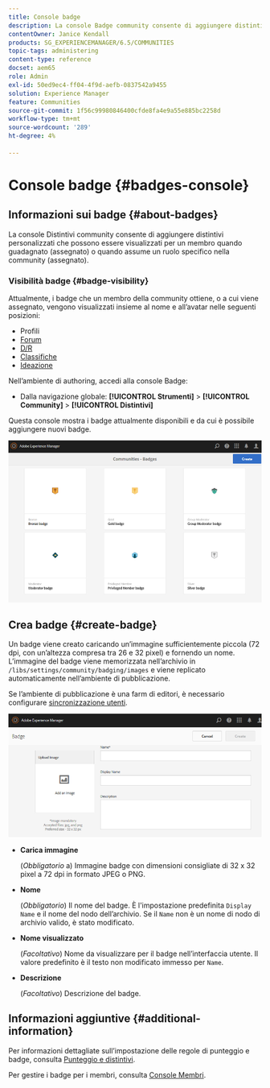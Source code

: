 ```yaml
---
title: Console badge
description: La console Badge community consente di aggiungere distintivi personalizzati che possono essere visualizzati dai membri quando ricevono (assegnati) o quando assumono un ruolo specifico nella community (assegnati)
contentOwner: Janice Kendall
products: SG_EXPERIENCEMANAGER/6.5/COMMUNITIES
topic-tags: administering
content-type: reference
docset: aem65
role: Admin
exl-id: 50ed9ec4-ff04-4f9d-aefb-0837542a9455
solution: Experience Manager
feature: Communities
source-git-commit: 1f56c99980846400cfde8fa4e9a55e885bc2258d
workflow-type: tm+mt
source-wordcount: '289'
ht-degree: 4%

---
```


# Console badge {#badges-console}

## Informazioni sui badge {#about-badges}

La console Distintivi community consente di aggiungere distintivi personalizzati che possono essere visualizzati per un membro quando guadagnato (assegnato) o quando assume un ruolo specifico nella community (assegnato).

### Visibilità badge {#badge-visibility}

Attualmente, i badge che un membro della community ottiene, o a cui viene assegnato, vengono visualizzati insieme al nome e all’avatar nelle seguenti posizioni:

* Profili
* [Forum](/help/communities/forum.md)
* [D/R](/help/communities/working-with-qna.md)
* [Classifiche](/help/communities/enabling-leaderboard.md)
* [Ideazione](/help/communities/ideation-feature.md)

Nell’ambiente di authoring, accedi alla console Badge:

* Dalla navigazione globale: **[!UICONTROL Strumenti]** > **[!UICONTROL Community]** > **[!UICONTROL Distintivi]**

Questa console mostra i badge attualmente disponibili e da cui è possibile aggiungere nuovi badge.

![badges-homepage](assets/badges-homepage.png)

## Crea badge {#create-badge}

Un badge viene creato caricando un’immagine sufficientemente piccola (72 dpi, con un’altezza compresa tra 26 e 32 pixel) e fornendo un nome. L’immagine del badge viene memorizzata nell’archivio in `/libs/settings/community/badging/images` e viene replicato automaticamente nell’ambiente di pubblicazione.

Se l’ambiente di pubblicazione è una farm di editori, è necessario configurare [sincronizzazione utenti](/help/communities/sync.md).

![create-badge](assets/create-badge.png)

* **Carica immagine**

  (*Obbligatorio* a) Immagine badge con dimensioni consigliate di 32 x 32 pixel a 72 dpi in formato JPEG o PNG.

* **Nome**

  (*Obbligatorio*) Il nome del badge. È l&#39;impostazione predefinita `Display Name` e il nome del nodo dell’archivio. Se il `Name` non è un nome di nodo di archivio valido, è stato modificato.

* **Nome visualizzato**

  (*Facoltativo*) Nome da visualizzare per il badge nell’interfaccia utente. Il valore predefinito è il testo non modificato immesso per `Name`.

* **Descrizione**

  (*Facoltativo*) Descrizione del badge.

## Informazioni aggiuntive {#additional-information}

Per informazioni dettagliate sull’impostazione delle regole di punteggio e badge, consulta [Punteggio e distintivi](/help/communities/implementing-scoring.md).

Per gestire i badge per i membri, consulta [Console Membri](/help/communities/members.md).
